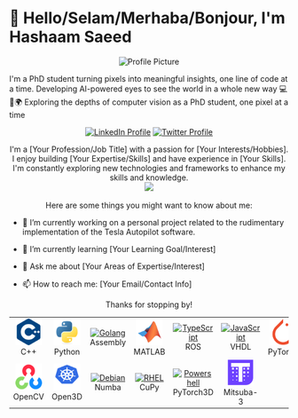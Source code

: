 # :wave: Hello/Selam/Merhaba/Bonjour, I'm Hashaam Saeed



<p align="center">
  <img src="[Add link to your profile picture here]" alt="Profile Picture" />
</p>

I'm a PhD student turning pixels into meaningful insights, one line of code at a time.
Developing AI-powered eyes to see the world in a whole new way 💻👀🌍
Exploring the depths of computer vision as a PhD student, one pixel at a time

<p align="center">
  <a href="https://www.linkedin.com/in/hashaam94/"><img src="https://img.shields.io/badge/-LinkedIn-blue?style=flat-square&logo=Linkedin&logoColor=white&link=[Add your LinkedIn URL here]" alt="LinkedIn Profile" /></a>
  <a href="https://twitter.com/Syed_M_Hashaam"><img src="https://img.shields.io/badge/-Twitter-blue?style=flat-square&logo=twitter&logoColor=white&link=[Add your Twitter URL here]" alt="Twitter Profile" /></a>
  
</p>

<p align="center">
  I'm a [Your Profession/Job Title] with a passion for [Your Interests/Hobbies]. I enjoy building [Your Expertise/Skills] and have experience in [Your Skills]. I'm constantly exploring new technologies and frameworks to enhance my skills and knowledge. 
  <br>
  
  <img height="50%" width="auto" src ="https://github-readme-stats.vercel.app/api/top-langs/?username=HashaamSaeed&layout=compact&hide_border=true&theme=darcula&bg_color=00000000&langs_count=6&hide=jupyter%20notebook,tex,css,php&exclude_repo=Pacman-AI">
</p>

<p align="center">
  Here are some things you might want to know about me:
</p>

- 🔭 I’m currently working on a personal project related to the rudimentary implementation of the Tesla Autopilot software.
- 🌱 I’m currently learning [Your Learning Goal/Interest]

- 💬 Ask me about [Your Areas of Expertise/Interest]
- 📫 How to reach me: [Your Email/Contact Info]

<p align="center">
  Thanks for stopping by!
</p>

<table>
  <tr>
    <td align="center" width="96">
      <a href="meaning">
        <img src="https://github.com/devicons/devicon/blob/master/icons/cplusplus/cplusplus-plain.svg" width="48" height="48" alt="C#" />
      </a>
      <br>C++
    </td>
    <td align="center" width="96">
      <a href="of">
        <img src="https://github.com/devicons/devicon/blob/master/icons/python/python-original.svg" width="48" height="48" alt="Python" />
      </a>
      <br>Python
    </td>
    <td align="center" width="96">
      <a href="life">
        <img src="./img/go-flat.svg" width="48" height="48" alt="Golang" />
      </a>
      <br>Assembly
    </td>
    <td align="center" width="96">
      <a href="is">
        <img src="https://github.com/devicons/devicon/blob/master/icons/matlab/matlab-original.svg" width="48" height="48" alt="Jsonnet" />
      </a>
      <br>MATLAB
    </td>
    <td align="center" width="96">
      <a href="to">
        <img src="./img/typescript-original.svg" width="48" height="48" alt="TypeScript" />
      </a>
      <br>ROS
    </td>
    <td align="center" width="96">
      <a href="live">
        <img src="./img/javascript-original.svg" width="48" height="48" alt="JavaScript" />
      </a>
      <br>VHDL
    </td>
    <td align="center" width="96">
      <a href="and" >
        <img src="https://github.com/devicons/devicon/blob/master/icons/pytorch/pytorch-original.svg" width="48" height="48" alt="React" />
      </a>
      <br>PyTorch
    </td>
    <td align="center" width="96">
      <a href="let">
        <img src="./img/bootstrap-plain.svg" width="48" height="48" alt="Bootstrap" />
      </a>
      <br>Keras
    </td>
    <td align="center" width="96">
      <a href="go">
        <img src="https://github.com/devicons/devicon/blob/master/icons/numpy/numpy-original.svg" width="48" height="48" alt="Sass" />
      </a>
      <br>NumPy
    </td>
  </tr>
  <tr>
    <td align="center" width="96"> 
      <a href="and" >
        <img src="https://github.com/devicons/devicon/blob/master/icons/opencv/opencv-original.svg" width="48" height="48" alt="Docker" />
      </a>
      <br>OpenCV
    </td>
    <td align="center" width="96">
      <a href="love" >
        <img src="https://raw.githubusercontent.com/cncf/artwork/master/projects/kubernetes/icon/color/kubernetes-icon-color.svg" width="48" height="48" alt="Kubernetes" />
      </a>
      <br>Open3D
    </td>
    <td align="center"  width="96">
      <a href="life">
        <img src="./img/debian-original.svg" width="48" height="48" alt="Debian" />
      </a>
      <br>Numba
    </td>
    <td align="center"  width="96">
      <a href="regardless">
        <img src="./img/redhat-original.svg" width="48" height="48" alt="RHEL" />
      </a>
      <br>CuPy
    </td>
    <td align="center" width="96">
      <a href="of">
        <img src="https://raw.githubusercontent.com/PowerShell/PowerShell/master/assets/ps_black_128.svg" width="48" height="48" alt="Powershell" />
      </a>
      <br>PyTorch3D
    </td>
    <td align="center" width="96">
      <a href="adversity" >
        <img src="https://raw.githubusercontent.com/cncf/artwork/master/projects/thanos/icon/color/thanos-icon-color.svg" width="48" height="48" alt="Thanos" />
      </a>
      <br>Mitsuba-3
    </td>
  </tr>
</table>
